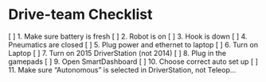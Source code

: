 # Drive-team Checklist

[ ] 1. Make sure battery is fresh
[ ] 2. Robot is on
[ ] 3. Hook is down
[ ] 4. Pneumatics are closed
[ ] 5. Plug power and ethernet to laptop
[ ] 6. Turn on Laptop
[ ] 7. Turn on 2015 DriverStation (not 2014)
[ ] 8. Plug in the gamepads
[ ] 9. Open SmartDashboard
[ ] 10. Choose correct auto set up
[ ] 11. Make sure “Autonomous” is selected in DriverStation, not Teleop…
